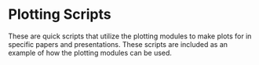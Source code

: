 # Plotting Scripts
These are quick scripts that utilize the plotting modules to make plots for in specific papers and presentations.  These scripts are included as an example of how the plotting modules can be used.
